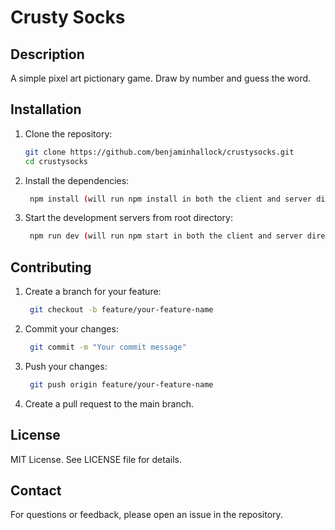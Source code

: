 # Crusty Socks

## Description

A simple pixel art pictionary game. Draw by number and guess the word.

## Installation

1. Clone the repository:
   ```bash
   git clone https://github.com/benjaminhallock/crustysocks.git
   cd crustysocks
   ```
2. Install the dependencies:
   ```bash
    npm install (will run npm install in both the client and server directories)
   ```
3. Start the development servers from root directory:
   ```bash
    npm run dev (will run npm start in both the client and server directories)
   ```

## Contributing

1. Create a branch for your feature:
   ```bash
    git checkout -b feature/your-feature-name
   ```
2. Commit your changes:
   ```bash
    git commit -m "Your commit message"
   ```
3. Push your changes:
   ```bash
    git push origin feature/your-feature-name
   ```
4. Create a pull request to the main branch.

## License

MIT License. See LICENSE file for details.

## Contact

For questions or feedback, please open an issue in the repository.
